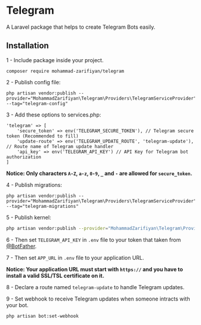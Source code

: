# Telegram

A Laravel package that helps to create Telegram Bots easily.


## Installation

1 - Include package inside your project.
```shell
composer require mohammad-zarifiyan/telegram
```

2 - Publish config file:
```shell
php artisan vendor:publish --provider="MohammadZarifiyan\Telegram\Providers\TelegramServiceProvider" --tag="telegram-config"
```

3 - Add these options to services.php:
```injectablephp
'telegram' => [
    'secure_token' => env('TELEGRAM_SECURE_TOKEN'), // Telegram secure token (Recommended to fill)
    'update-route' => env('TELEGRAM_UPDATE_ROUTE', 'telegram-update'), // Route name of Telegram update handler
    'api_key' => env('TELEGRAM_API_KEY') // API Key for Telegram bot authorization
]
```
**Notice: Only characters `A-Z`, `a-z`, `0-9`, `_` and `-` are allowed for `secure_token`.**

4 - Publish migrations:
```shell
php artisan vendor:publish --provider="MohammadZarifiyan\Telegram\Providers\TelegramServiceProvider" --tag="telegram-migrations"
```

5 - Publish kernel:
```bash
php artisan vendor:publish --provider="MohammadZarifiyan\Telegram\Providers\TelegramServiceProvider" --tag="telegram-kernel"
```

6 - Then set `TELEGRAM_API_KEY` in `.env` file to your token that taken from [@BotFather](https://t.me/BotFather).

7 - Then set `APP_URL` in `.env` file to your application URL.

**Notice: Your application URL must start with `https://` and you have to install a valid SSL/TSL certificate on it.**

8 - Declare a route named `telegram-update` to handle Telegram updates.

9 - Set webhook to receive Telegram updates when someone intracts with your bot.
```bash
php artisan bot:set-webhook
```
